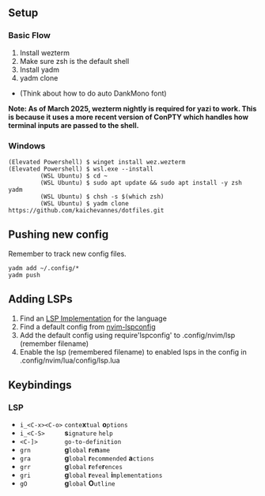 ## Setup
### Basic Flow
1. Install wezterm
2. Make sure zsh is the default shell
3. Install yadm
4. yadm clone
- (Think about how to do auto DankMono font)

**Note: As of March 2025, wezterm nightly is required for yazi to work. This is because it uses a more recent version of ConPTY which handles how terminal inputs are passed to the shell.**

### Windows
```
(Elevated Powershell) $ winget install wez.wezterm 
(Elevated Powershell) $ wsl.exe --install
         (WSL Ubuntu) $ cd ~
         (WSL Ubuntu) $ sudo apt update && sudo apt install -y zsh yadm 
         (WSL Ubuntu) $ chsh -s $(which zsh)
         (WSL Ubuntu) $ yadm clone https://github.com/kaichevannes/dotfiles.git
```
## Pushing new config
Remember to track new config files.
```
yadm add ~/.config/*
yadm push
```

## Adding LSPs
1. Find an [LSP Implementation](https://microsoft.github.io/language-server-protocol/implementors/servers/) for the language
2. Find a default config from [nvim-lspconfig](https://github.com/neovim/nvim-lspconfig/blob/master/doc/configs.md)
3. Add the default config using require'lspconfig' to .config/nvim/lsp (remember filename)
4. Enable the lsp (remembered filename) to enabled lsps in the config in .config/nvim/lua/config/lsp.lua

## Keybindings
### LSP
- `i_<C-x><C-o>` `conte`**x**`tual` **o**`ptions`
- `i_<C-S>     ` **s**`ignature` `help`
- `<C-]>       ` `go-to-definition`
- `grn         ` **g**`lobal` **r**`e`**n**`ame`
- `gra         ` **g**`lobal` **r**`ecommended` **a**`ctions`
- `grr         ` **g**`lobal` **r**`efe`**r**`ences`
- `gri         ` **g**`lobal` **r**`eveal` **i**`mplementations`
- `gO          ` **g**`lobal` **O**`utline`
